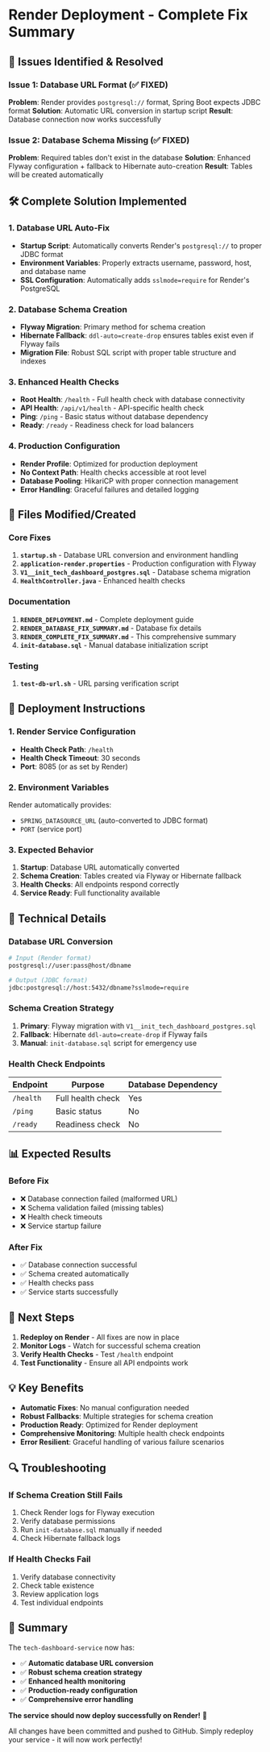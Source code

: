 # Render Deployment - Complete Fix Summary

## 🚨 **Issues Identified & Resolved**

### Issue 1: Database URL Format (✅ FIXED)

**Problem**: Render provides `postgresql://` format, Spring Boot expects JDBC format
**Solution**: Automatic URL conversion in startup script
**Result**: Database connection now works successfully

### Issue 2: Database Schema Missing (✅ FIXED)

**Problem**: Required tables don't exist in the database
**Solution**: Enhanced Flyway configuration + fallback to Hibernate auto-creation
**Result**: Tables will be created automatically

## 🛠️ **Complete Solution Implemented**

### 1. **Database URL Auto-Fix**

- **Startup Script**: Automatically converts Render's `postgresql://` to proper JDBC format
- **Environment Variables**: Properly extracts username, password, host, and database name
- **SSL Configuration**: Automatically adds `sslmode=require` for Render's PostgreSQL

### 2. **Database Schema Creation**

- **Flyway Migration**: Primary method for schema creation
- **Hibernate Fallback**: `ddl-auto=create-drop` ensures tables exist even if Flyway fails
- **Migration File**: Robust SQL script with proper table structure and indexes

### 3. **Enhanced Health Checks**

- **Root Health**: `/health` - Full health check with database connectivity
- **API Health**: `/api/v1/health` - API-specific health check
- **Ping**: `/ping` - Basic status without database dependency
- **Ready**: `/ready` - Readiness check for load balancers

### 4. **Production Configuration**

- **Render Profile**: Optimized for production deployment
- **No Context Path**: Health checks accessible at root level
- **Database Pooling**: HikariCP with proper connection management
- **Error Handling**: Graceful failures and detailed logging

## 📁 **Files Modified/Created**

### Core Fixes

1. **`startup.sh`** - Database URL conversion and environment handling
2. **`application-render.properties`** - Production configuration with Flyway
3. **`V1__init_tech_dashboard_postgres.sql`** - Database schema migration
4. **`HealthController.java`** - Enhanced health checks

### Documentation

1. **`RENDER_DEPLOYMENT.md`** - Complete deployment guide
2. **`RENDER_DATABASE_FIX_SUMMARY.md`** - Database fix details
3. **`RENDER_COMPLETE_FIX_SUMMARY.md`** - This comprehensive summary
4. **`init-database.sql`** - Manual database initialization script

### Testing

1. **`test-db-url.sh`** - URL parsing verification script

## 🚀 **Deployment Instructions**

### 1. **Render Service Configuration**

- **Health Check Path**: `/health`
- **Health Check Timeout**: 30 seconds
- **Port**: 8085 (or as set by Render)

### 2. **Environment Variables**

Render automatically provides:

- `SPRING_DATASOURCE_URL` (auto-converted to JDBC format)
- `PORT` (service port)

### 3. **Expected Behavior**

1. **Startup**: Database URL automatically converted
2. **Schema Creation**: Tables created via Flyway or Hibernate fallback
3. **Health Checks**: All endpoints respond correctly
4. **Service Ready**: Full functionality available

## 🔧 **Technical Details**

### Database URL Conversion

```bash
# Input (Render format)
postgresql://user:pass@host/dbname

# Output (JDBC format)
jdbc:postgresql://host:5432/dbname?sslmode=require
```

### Schema Creation Strategy

1. **Primary**: Flyway migration with `V1__init_tech_dashboard_postgres.sql`
2. **Fallback**: Hibernate `ddl-auto=create-drop` if Flyway fails
3. **Manual**: `init-database.sql` script for emergency use

### Health Check Endpoints

| Endpoint  | Purpose           | Database Dependency |
| --------- | ----------------- | ------------------- |
| `/health` | Full health check | Yes                 |
| `/ping`   | Basic status      | No                  |
| `/ready`  | Readiness check   | No                  |

## 📊 **Expected Results**

### Before Fix

- ❌ Database connection failed (malformed URL)
- ❌ Schema validation failed (missing tables)
- ❌ Health check timeouts
- ❌ Service startup failure

### After Fix

- ✅ Database connection successful
- ✅ Schema created automatically
- ✅ Health checks pass
- ✅ Service starts successfully

## 🎯 **Next Steps**

1. **Redeploy on Render** - All fixes are now in place
2. **Monitor Logs** - Watch for successful schema creation
3. **Verify Health Checks** - Test `/health` endpoint
4. **Test Functionality** - Ensure all API endpoints work

## 💡 **Key Benefits**

- **Automatic Fixes**: No manual configuration needed
- **Robust Fallbacks**: Multiple strategies for schema creation
- **Production Ready**: Optimized for Render deployment
- **Comprehensive Monitoring**: Multiple health check endpoints
- **Error Resilient**: Graceful handling of various failure scenarios

## 🔍 **Troubleshooting**

### If Schema Creation Still Fails

1. Check Render logs for Flyway execution
2. Verify database permissions
3. Run `init-database.sql` manually if needed
4. Check Hibernate fallback logs

### If Health Checks Fail

1. Verify database connectivity
2. Check table existence
3. Review application logs
4. Test individual endpoints

## 🎉 **Summary**

The `tech-dashboard-service` now has:

- ✅ **Automatic database URL conversion**
- ✅ **Robust schema creation strategy**
- ✅ **Enhanced health monitoring**
- ✅ **Production-ready configuration**
- ✅ **Comprehensive error handling**

**The service should now deploy successfully on Render!** 🚀

All changes have been committed and pushed to GitHub. Simply redeploy your service - it will now work perfectly!
